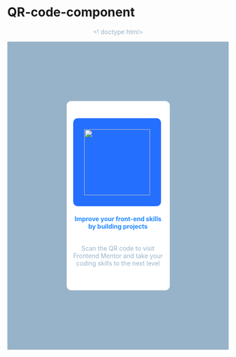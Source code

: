 # QR-code-component
<! doctype html>
    <html>
        <head>
            <title></title>
            <style type="text/css">
            .Container0 {
                width: 100%;
                height: 700px;
                display: flex;
                justify-content: center;
                align-items: center;
                background-color: #97B3C9;
            }
            .Container1 {
                width: 205px;
                height: 400px;
                display: flex;
                justify-content: center;
                align-items: flex-start;
                background-color: #ffffff;
                padding: 15px;
                border-radius: 10px;
                flex-direction: column;
            }
            img {
                width: 150px;
                height: 150px;
            }
            .Container2 {
                background-color: #256FFF;
                width: 200px;
                height: 200px;
                display: flex;
                justify-content: center;
                align-items: center;
                border-radius: 10px;
                flex-direction: column;
            }
            h4 {
                color: #2189FF;
                text-align: center;
                font-weight: bold;
            }
            p {
                text-align: center;
                color: #97B3C9;
            }
            </style>
        </head>
        <body>
        <div class="Container0">
            <div class="Container1">
                <div class="Container2">
                <img src="/storage/emulated/0/Download/Untitled (1).png">
                    </div>
                    <h4><strong>Improve your front-end skills by building projects</strong></h4>
                        <p> Scan the QR code to visit Frontend Mentor and take your coding skills to the next level</p>
                </div>
            </div>
        </body>
    </html>

